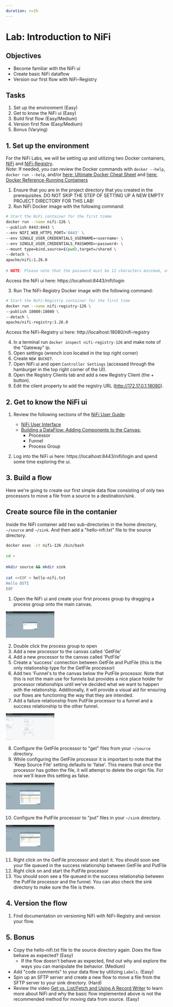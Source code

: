 ```yaml
---
duration: >=1h
---
```


# Lab: Introduction to NiFi

## Objectives

- Become familiar with the NiFi ui
- Create basic NiFi dataflow
- Version our first flow with NiFi-Registry

## Tasks

1. Set up the environment (Easy)
2. Get to know the NiFi ui (Easy)
3. Build first flow (Easy/Medium)
4. Version first flow (Easy/Medium)
5. Bonus (Varying)

## 1. Set up the environment

For the NiFi Labs, we will be setting up and utilizing two Docker containers, [NiFi](https://hub.docker.com/r/apache/nifi) and [NiFi-Registry](https://hub.docker.com/r/apache/nifi-registry).  
*Note*: If needed, you can review the Docker commands with `docker --help`, `docker run --help`, and/or [here: Ultimate Docker Cheat Sheet](https://dockerlabs.collabnix.com/docker/cheatsheet/) and [here: Docker Reference-Running Containers](https://docs.docker.com/engine/reference/run/)

1. Ensure that you are in the project directory that you created in the prerequisites. DO NOT SKIP THE STEP OF SETTING UP A NEW EMPTY PROJECT DIRECTORY FOR THIS LAB!
2. Run NiFi Docker image with the following command:

```bash
# Start the NiFi container for the first timme
docker run --name nifi-126 \
--publish 8443:8443 \
--env NIFI_WEB_HTTPS_PORT='8443' \
--env SINGLE_USER_CREDENTIALS_USERNAME=<username> \
--env SINGLE_USER_CREDENTIALS_PASSWORD=<password> \
--mount type=bind,source=$(pwd),target=/shared \
--detach \
apache/nifi:1.26.0

# NOTE: Please note that the password must be 12 characters minimum, otherwise NiFi will generate a random username and password. See secure.sh and start.sh scripts for supported environment variables.
```

Access the NiFi ui here: https://localhost:8443/nifi/login

3. Run The NiFi-Registry Docker image with the following command:

```bash
# Start the NiFi-Registry container for the first time
docker run --name nifi-registry-126 \
--publish 18080:18080 \
--detach \
apache/nifi-registry:1.26.0
```

Access the NiFi-Registry ui here: http://localhost:18080/nifi-registry

4. In a terminal run `docker inspect nifi-registry-126` and make note of the "Gateway" ip.
5. Open settings (wrench icon located in the top right corner)
6. Create `NEW BUCKET`.
7. Open NiFi ui and open `Controller Settings` (accessed through the hamburger in the top right corner of the UI).
8. Open the Registry Clients tab and add a new Registry Client (the + button).
9. Edit the client property to add the registry URL (http://172.17.0.1:18080).

## 2. Get to know the NiFi ui

1. Review the following sections of the [NiFi User Guide](https://nifi.apache.org/docs/nifi-docs/html/user-guide.html):

   - [NiFi User Interface](https://nifi.apache.org/docs/nifi-docs/html/user-guide.html#User_Interface)
   - [Building a DataFlow: Adding Components to the Canvas:](https://nifi.apache.org/docs/nifi-docs/html/user-guide.html#adding-components-to-the-canvas) 
      - Processor
      - Funnel
      - Process Group

2. Log into the NiFi ui here: https://localhost:8443/nifi/login and spend some time exploring the ui.

## 3. Build a flow

Here we're going to create our first simple data flow consisting of only two processors to move a file from a source to a destination/sink.

## Create source file in the contanier

Inside the NiFi container add two sub-directories in the home directory, `~/source` and `~/sink`. And then add a "hello-nifi.txt" file to the source directory.  

```bash
docker exec -it nifi-126 /bin/bash

cd ~

mkdir source && mkdir sink

cat <<EOF > hello-nifi.txt
Hello DSTI
EOF
```

1. Open the NiFi ui and create your first process group by dragging a process group onto the main canvas.  

<img src="./assets/lab-01-processor_group_initial.png" alt="drawing" width="30%"/>

2. Double click the process group to open
3. Add a new processor to the canvas called 'GetFile'
4. Add a new processor to the canvas called 'PutFile'
5. Create a 'success' connection between GetFile and PutFile (this is the only relationship type for the GetFile processor)
6. Add two 'Funnel's to the canvas below the PutFile processor. Note that this is not the main use for funnels but provides a nice place holder for processor relationships until we've decided what we want to happen with the relationship. Additionally, it will provide a visual aid for ensuring our flows are functioning the way that they are intended.
7. Add a failure relationship from PutFile processor to a funnel and a success relationship to the other funnel.  

<img src="./assets/lab-01-list_fetch_pipeline.png" alt="drawing" width="30%"/>

8. Configure the GetFile processor to "get" files from your `~/source` directory.
9. While configuring the GetFile processor it is important to note that the 'Keep Source File' setting defaults to 'false'. This means that once the processor has gotten the file, it will attempt to delete the origin file. For now we'll leave this setting as false.

<img src="./assets/lab-01-getFile_config.png" alt="drawing" width="30%"/>

10. Configure the PutFile processor to "put" files in your `~/sink` directory.

<img src="./assets/lab-01-putFile_config.png" alt="drawing" width="30%"/>

11. Right click on the GetFile processor and start it. You should soon see your file queued in the success relationship between GetFile and PutFile
12. Right click on and start the PutFile processor
13. You should soon see a file queued in the success relationship between the PutFile processor and the funnel. You can also check the sink directory to make sure the file is there.  

## 4. Version the flow

1. Find documentation on versioning NiFi with NiFi-Registry and version your flow.

## 5. Bonus

- Copy the hello-nifi.txt file to the source directory again. Does the flow behave as expected? (Easy)
   - If the flow doesn't behave as expected, find out why and explore the ways you can manipulate the behavior. (Medium)
- Add "code comments" to your data flow by utilizing `Labels`. (Easy)
- Spin up an SFTP server and create a new flow to move a file from the SFTP server to your sink directory. (Hard)
- Review the video [Get vs. List/Fetch and Using A Record Writer](https://www.youtube.com/watch?v=7mbxJxjGj3w) to learn more about NiFi and why the basic flow implemented above is not the recommended method for moving data from source. (Easy)
